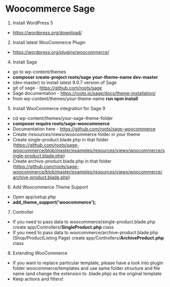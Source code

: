 <h1>Woocommerce Sage </h1>

1. Install WordPress 5
 - https://wordpress.org/download/
2. Install latest WooCommerce Plugin
 - https://wordpress.org/plugins/woocommerce/
4. Install Sage
 - go to wp-content/themes
 - **composer create-project roots/sage your-theme-name dev-master**
 - (dev-master) to install latest 9.0.7 version of Sage
 - git of sage - https://github.com/roots/sage
 - Sage documentation - https://roots.io/sage/docs/theme-installation/
 - from wp-content/themes/your-theme-name **run npm install**
5. Install WooCommerce integration for Sage 9
 - cd wp-content/themes/your-sage-theme-folder
 - **composer require roots/sage-woocommerce**
 - Documentation here - https://github.com/roots/sage-woocommerce
 - Create /resources/views/woocommerce folder in your theme
 - Create single-product.blade.php in that folder (https://github.com/roots/sage-woocommerce/blob/master/examples/resources/views/woocommerce/single-product.blade.php)
  - Create archive-product.blade.php in that folder (https://github.com/roots/sage-woocommerce/blob/master/examples/resources/views/woocommerce/archive-product.blade.php)
6. Add Woocommerce Theme Support
- Open app/setup.php
- **add_theme_support('woocommerce');**
7. Controller
- If you need to pass data to woocommerce/single-product.blade.php create app/Controllers/**SingleProduct.php** class
- If you need to pass data to woocommerce/archive-product.blade.php (Shop/ProductListing Page) create app/Controllers/**ArchiveProduct.php** class
8. Extending WooCommerce
- If you want to replace particular template, please have a look into plugin folder woocommerce/templates and use same folder structure and file name (and change the extension to .blade.php) as the original template
- Keep actions and filters!